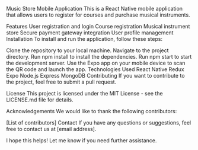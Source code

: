 Music Store Mobile Application
This is a React Native mobile application that allows users to register for courses and purchase musical instruments.

Features
User registration and login
Course registration
Musical instrument store
Secure payment gateway integration
User profile management
Installation
To install and run the application, follow these steps:

Clone the repository to your local machine.
Navigate to the project directory.
Run npm install to install the dependencies.
Run npm start to start the development server.
Use the Expo app on your mobile device to scan the QR code and launch the app.
Technologies Used
React Native
Redux
Expo
Node.js
Express
MongoDB
Contributing
If you want to contribute to the project, feel free to submit a pull request.

License
This project is licensed under the MIT License - see the LICENSE.md file for details.

Acknowledgements
We would like to thank the following contributors:

[List of contributors]
Contact
If you have any questions or suggestions, feel free to contact us at [email address].

I hope this helps! Let me know if you need further assistance.






